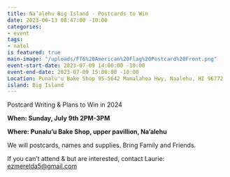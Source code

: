 ```yaml
---
title: Na’alehu Big Island - Postcards to Win
date: 2023-06-13 08:47:00 -10:00
categories:
- event
tags:
- natel
is featured: true
main-image: "/uploads/FT6%20American%20Flag%20Postcard%20Front.png"
event-start-date: 2023-07-09 14:00:00 -10:00
event-end-date: 2023-07-09 15:00:00 -10:00
Location: Punalu'u Bake Shop 95-5642 Mamalahoa Hwy, Naalehu, HI 96772
island: Big Island
---
```


Postcard Writing & Plans to Win in 2024

**When: Sunday, July 9th 2PM-3PM**

**Where: Punalu’u Bake Shop, upper pavillion, Na’alehu**

We will postcards, names and supplies. Bring Family and Friends.

If you can’t attend & but are interested, contact Laurie: ezmerelda5@gmail.com
